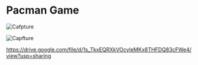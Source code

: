 # Pacman Game

![Cafpture](https://user-images.githubusercontent.com/69831766/136857089-7aeb990e-22c3-4730-bbf9-cf7b93958ca5.JPG)

![Capfture](https://user-images.githubusercontent.com/69831766/136857093-d63e4fa0-0612-408c-8e5a-8b2ba2117984.JPG)

https://drive.google.com/file/d/1s_TkxEQRXkVOcyIeMKx8THFDQ83cFWe4/view?usp=sharing


